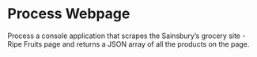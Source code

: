 # Process Webpage

Process a console application that scrapes the
Sainsbury’s grocery site - Ripe Fruits page and returns a JSON array of all the
products on the page.

